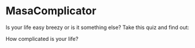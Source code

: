 MasaComplicator
===============

Is your life easy breezy or is it something else? Take this quiz and find out:

How complicated is your life?
